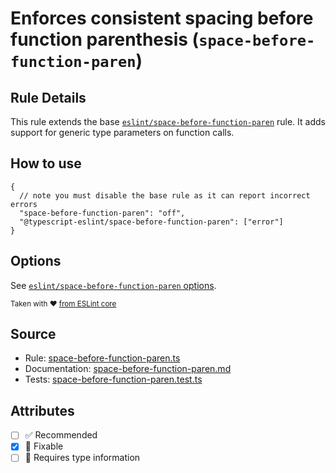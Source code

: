 # Enforces consistent spacing before function parenthesis (`space-before-function-paren`)

## Rule Details

This rule extends the base [`eslint/space-before-function-paren`](https://eslint.org/docs/rules/space-before-function-paren) rule.
It adds support for generic type parameters on function calls.

## How to use

```jsonc
{
  // note you must disable the base rule as it can report incorrect errors
  "space-before-function-paren": "off",
  "@typescript-eslint/space-before-function-paren": ["error"]
}
```

## Options

See [`eslint/space-before-function-paren` options](https://eslint.org/docs/rules/space-before-function-paren#options).

<sup>

Taken with ❤️ [from ESLint core](https://github.com/eslint/eslint/blob/main/docs/rules/space-before-function-paren.md)

</sup>

## Source

- Rule: [space-before-function-paren.ts](https://github.com/typescript-eslint/typescript-eslint/blob/main/packages/eslint-plugin/src/rules/space-before-function-paren.ts)
- Documentation: [space-before-function-paren.md](https://github.com/typescript-eslint/typescript-eslint/blob/main/packages/eslint-plugin/docs/rules/space-before-function-paren.md)
- Tests: [space-before-function-paren.test.ts](https://github.com/typescript-eslint/typescript-eslint/blob/main/packages/eslint-plugin/tests/rules/space-before-function-paren.test.ts)

## Attributes

- [ ] ✅ Recommended
- [x] 🔧 Fixable
- [ ] 💭 Requires type information
